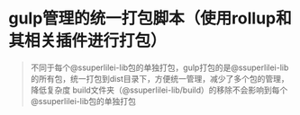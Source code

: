 # gulp管理的统一打包脚本（使用rollup和其相关插件进行打包）

> 不同于每个@ssuperlilei-lib包的单独打包，gulp打包的是@ssuperlilei-lib的所有包，统一打包到dist目录下，方便统一管理，减少了多个包的管理，降低复杂度
> build文件夹（@ssuperlilei-lib/build）的移除不会影响到每个@ssuperlilei-lib包的单独打包
